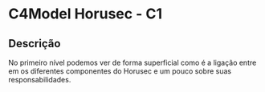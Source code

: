 # C4Model Horusec - C1

## Descrição
No primeiro nível podemos ver de forma superficial como é a ligação entre em os diferentes componentes do Horusec e um pouco sobre suas responsabilidades.
